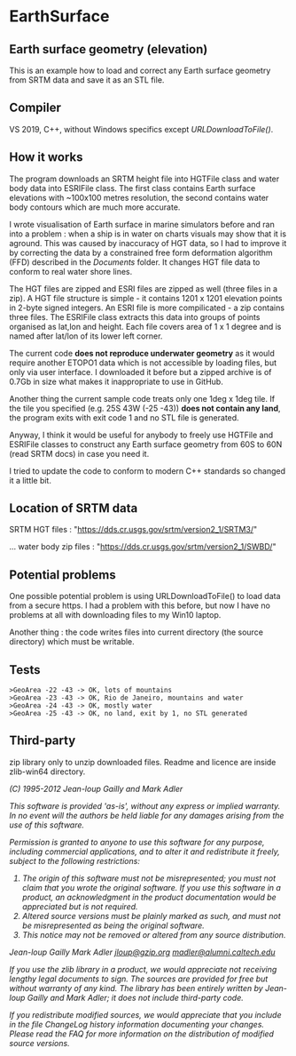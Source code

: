 # EarthSurface

  Earth surface geometry (elevation)
  ----------------------------------
  This is an example how to load and correct any Earth surface geometry from SRTM data
and save it as an STL file.

  Compiler
  --------
  VS 2019, C++, without Windows specifics except <I>URLDownloadToFile()</I>.

  How it works
  ------------
  The program downloads an SRTM height file into HGTFile class and water body data into ESRIFile class.
The first class contains Earth surface elevations with ~100x100 metres resolution,
the second contains water body contours which are  much more accurate.

  I wrote visualisation of Earth surface in marine simulators before and
ran into a problem : when a ship is in water on charts visuals may show that
it is aground. This was caused by inaccuracy of HGT data, so I had to improve it by 
correcting the data by a constrained free form deformation algorithm (FFD) described in the <I>Documents</I>
folder. It changes HGT file data to conform to real water shore lines.

  The HGT files are zipped and ESRI files are zipped as well (three files in a zip). A HGT
file structure is simple - it contains 1201 x 1201 elevation points in 2-byte signed integers.
An ESRI file is more compilicated - a zip contains three files. The ESRIFile class extracts
this data into groups of points organised as lat,lon and height. Each file covers area of
1 x 1 degree and is named after lat/lon of its lower left corner.

  The current code <B>does not reproduce underwater geometry</B> as it would require another ETOPO1
data which is not accessible by loading files, but only via user interface. I downloaded it
before but a zipped archive is of 0.7Gb in size what makes it inappropriate to use in GitHub.

  Another thing the current sample code treats only one 1deg x 1deg tile.
  If the tile you specified (e.g. 25S 43W (-25 -43)) <B>does not contain any land</B>, the program
exits with exit code 1 and no STL file is generated.

  Anyway, I think it would be useful for anybody to freely use HGTFile and ESRIFile classes to
construct any Earth surface geometry from 60S to 60N (read SRTM docs) in case you need it.

  I tried to update the code to conform to modern C++ standards so changed it a little bit.

  Location of SRTM data
  ---------------------
  SRTM HGT files : 
  "https://dds.cr.usgs.gov/srtm/version2_1/SRTM3/"
  
   ... water body zip files :
  "https://dds.cr.usgs.gov/srtm/version2_1/SWBD/"

  Potential problems
  ------------------
  One possible potential problem is using URLDownloadToFile() to load data
from a secure https. I had a problem with this before, but now I have no problems
at all with downloading files to my Win10 laptop.

  Another thing : the code writes files into current directory (the source directory)
which must be writable.

  Tests
  -----
    >GeoArea -22 -43 -> OK, lots of mountains
    >GeoArea -23 -43 -> OK, Rio de Janeiro, mountains and water
    >GeoArea -24 -43 -> OK, mostly water
    >GeoArea -25 -43 -> OK, no land, exit by 1, no STL generated
    
  Third-party
  -----------
  zip library only to unzip downloaded files. Readme and licence are inside zlib-win64 directory.
  
  <I>
   (C) 1995-2012 Jean-loup Gailly and Mark Adler

  This software is provided 'as-is', without any express or implied
  warranty.  In no event will the authors be held liable for any damages
  arising from the use of this software.

  Permission is granted to anyone to use this software for any purpose,
  including commercial applications, and to alter it and redistribute it
  freely, subject to the following restrictions:

  1. The origin of this software must not be misrepresented; you must not
     claim that you wrote the original software. If you use this software
     in a product, an acknowledgment in the product documentation would be
     appreciated but is not required.
  2. Altered source versions must be plainly marked as such, and must not be
     misrepresented as being the original software.
  3. This notice may not be removed or altered from any source distribution.

  Jean-loup Gailly        Mark Adler
  jloup@gzip.org          madler@alumni.caltech.edu

If you use the zlib library in a product, we would appreciate *not* receiving
lengthy legal documents to sign.  The sources are provided for free but without
warranty of any kind.  The library has been entirely written by Jean-loup
Gailly and Mark Adler; it does not include third-party code.

If you redistribute modified sources, we would appreciate that you include in
the file ChangeLog history information documenting your changes.  Please read
the FAQ for more information on the distribution of modified source versions.
</I>


